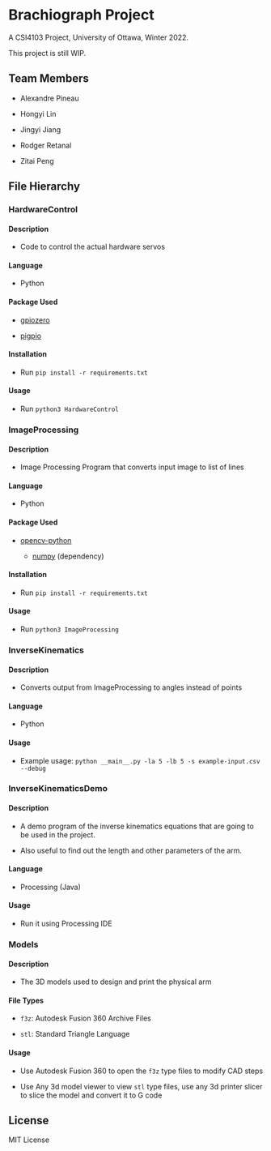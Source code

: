 # Brachiograph Project

A CSI4103 Project, University of Ottawa, Winter 2022.

This project is still WIP.

## Team Members

- Alexandre Pineau

- Hongyi Lin

- Jingyi Jiang

- Rodger Retanal

- Zitai Peng

## File Hierarchy

### HardwareControl

#### Description

- Code to control the actual hardware servos

#### Language

- Python

#### Package Used

- [gpiozero](https://pypi.org/project/gpiozero/)

- [pigpio](https://pypi.org/project/pigpio/)

#### Installation

- Run `pip install -r requirements.txt`

#### Usage

- Run `python3 HardwareControl`

### ImageProcessing

#### Description

- Image Processing Program that converts input image to list of lines

#### Language

- Python

#### Package Used

- [opencv-python](https://pypi.org/project/opencv-python/)

	- [numpy](https://pypi.org/project/numpy/) (dependency)

#### Installation

- Run `pip install -r requirements.txt`

#### Usage

- Run `python3 ImageProcessing`

### InverseKinematics

#### Description

- Converts output from ImageProcessing to angles instead of points

#### Language

- Python

#### Usage

- Example usage: `python __main__.py -la 5 -lb 5 -s example-input.csv --debug`

### InverseKinematicsDemo

#### Description

- A demo program of the inverse kinematics equations that are going to be used in the project.

- Also useful to find out the length and other parameters of the arm.

#### Language

- Processing (Java)

#### Usage

- Run it using Processing IDE

### Models

#### Description

- The 3D models used to design and print the physical arm

#### File Types

- `f3z`: Autodesk Fusion 360 Archive Files

- `stl`: Standard Triangle Language

#### Usage

- Use Autodesk Fusion 360 to open the `f3z` type files to modify CAD steps

- Use Any 3d model viewer to view `stl` type files, use any 3d printer slicer to slice the model and convert it to G code

## License

MIT License
